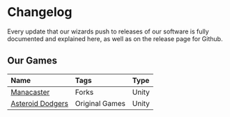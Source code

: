 # Changelog

Every update that our wizards push to releases of our software is fully documented and explained here, as well as on the release page for Github.

## Our Games

| Name | Tags | Type |
| :--- | :--- | :--- |
| [Manacaster](manacaster.md) | Forks | Unity |
| [Asteroid Dodgers](Changelog/Our%20Games/Asteroid%20Dodgers.html) | Original Games | Unity |



